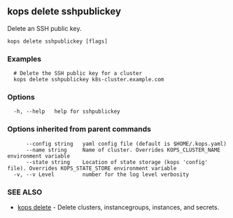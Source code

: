 
<!--- This file is automatically generated by make gen-cli-docs; changes should be made in the go CLI command code (under cmd/kops) -->

## kops delete sshpublickey

Delete an SSH public key.

```
kops delete sshpublickey [flags]
```

### Examples

```
  # Delete the SSH public key for a cluster
  kops delete sshpublickey k8s-cluster.example.com
```

### Options

```
  -h, --help   help for sshpublickey
```

### Options inherited from parent commands

```
      --config string   yaml config file (default is $HOME/.kops.yaml)
      --name string     Name of cluster. Overrides KOPS_CLUSTER_NAME environment variable
      --state string    Location of state storage (kops 'config' file). Overrides KOPS_STATE_STORE environment variable
  -v, --v Level         number for the log level verbosity
```

### SEE ALSO

* [kops delete](kops_delete.md)	 - Delete clusters, instancegroups, instances, and secrets.

